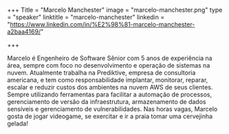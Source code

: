 +++
Title = "Marcelo Manchester"
image = "marcelo-manchester.png"
type = "speaker"
linktitle = "marcelo-manchester"
linkedin = "https://www.linkedin.com/in/%E2%98%81-marcelo-manchester-a2baa4169/"

+++


Marcelo é Engenheiro de Software Sênior com 5 anos de experiência na área, sempre com foco no desenvolvimento e operação de sistemas na nuvem. Atualmente trabalha na Prediktive, empresa de consultoria americana, e tem como responsabilidade implantar, monitorar, reparar, escalar e reduzir custos dos ambientes na nuvem AWS de seus clientes. Sempre utilizando ferramentas para facilitar a automação de processos, gerenciamento de versão da infraestrutura, armazenamento de dados sensíveis e gerenciamento de vulnerabilidades. Nas horas vagas, Marcelo gosta de jogar videogame, se exercitar e ir a praia tomar uma cervejinha gelada!
